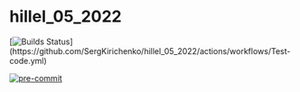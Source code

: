 # hillel_05_2022


[![Builds Status](https://github.com/SergKirichenko/hillel_05_2022/actions/workflows/Test-code.yml/badge.svg?)](https://github.com/SergKirichenko/hillel_05_2022/actions/workflows/Test-code.yml)

[![pre-commit](https://img.shields.io/badge/pre--commit-enabled-brightgreen?logo=pre-commit&logoColor=white)](https://github.com/pre-commit/pre-commit)
